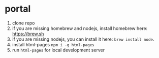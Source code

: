 # portal

1. clone repo
2. if you are missing homebrew and nodejs, install homebrew here: https://brew.sh
3. if you are missing nodejs, you can install it here: `brew install node`.
4. install html-pages `npm i -g html-pages`
5. run `html-pages` for local development server
